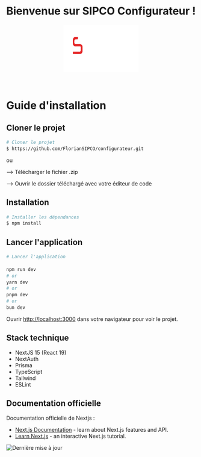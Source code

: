 # Bienvenue sur SIPCO Configurateur !

<p align="center">
<img src="https://github.com/FlorianSIPCO/configurateur/blob/main/public/images/logo.png" alt="Logo SIPCO" width="200" />
</p>

<br />
<h1 fontSize="32px">Guide d'installation</h1>

## Cloner le projet
```bash
# Cloner le projet
$ https://github.com/FlorianSIPCO/configurateur.git
```
ou

--> Télécharger le fichier .zip

--> Ouvrir le dossier téléchargé avec votre éditeur de code

## Installation

```bash
# Installer les dépendances
$ npm install
```

## Lancer l'application

```bash
# Lancer l'application

npm run dev
# or
yarn dev
# or
pnpm dev
# or
bun dev
```

Ouvrir [http://localhost:3000](http://localhost:3000) dans votre navigateur pour voir le projet.

## Stack technique
+ NextJS 15 (React 19)
+ NextAuth
+ Prisma
+ TypeScript
+ Tailwind
+ ESLint


## Documentation officielle

Documentation officielle de Nextjs :

- [Next.js Documentation](https://nextjs.org/docs) - learn about Next.js features and API.
- [Learn Next.js](https://nextjs.org/learn) - an interactive Next.js tutorial.

![Dernière mise à jour](https://img.shields.io/github/last-commit/FlorianSIPCO/sipco_cybersecurity?label=Dernière%20mise%20à%20jour)
